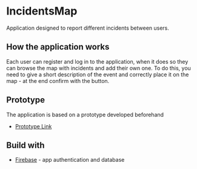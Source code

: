 # IncidentsMap
Application designed to report different incidents between users.

## How the application works
Each user can register and log in to the application, when it does so they can browse the map with incidents and add their own one. To do this, you need to give a short description of the event and correctly place it on the map - at the end confirm with the button.

## Prototype
The application is based on a prototype developed beforehand
* [Prototype Link](https://marvelapp.com/47b7bia)

## Build with
* [Firebase](https://firebase.google.com) - app authentication and database